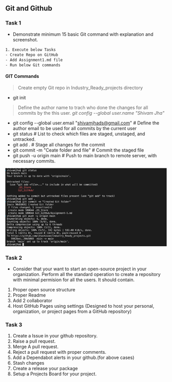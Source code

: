 ## Git and Github

### Task 1
- Demonstrate minimum 15 basic Git command with explanation and screenshot.
```git
1. Execute below Tasks 
- Create Repo on GitHub
- Add Assignment1.md file
- Run below Git commands 

```
#### GIT Commands

> Create empty Git repo in Industry_Ready_projects directory
* git init

> Define the author name to trach who done the changes for all commits by the this user.
   *git config --global user.name "Shivam Jha"*

   - git config --global user.email "shivamjhads@gmail.com" # Define the author email to be used for all commits by the current user
   - git status # List to check which files are staged, unstaged, and untracked.
   - git add .  # Stage all changes for the commit
   - git commit -m "Ceate folder and file"   # Commit the staged file
   - git push -u origin main  # Push to main branch to remote server, with necessary commits. 


![image](https://github.com/jhashivam/Industry_Ready_projects/blob/bb0536ff79a01c0e4d585fe8b9a1d8de434ccc21/Git_GitHub/git_01.png)

### Task 2 
- Consider that your want to start an open-source project in your organization. Perform all the standard operation to create a repository with minimal permision for all the users. It should contain.
1. Proper open source structure 
2. Proper Readme
3. Add 2 collaborator 
4. Host GitHub Pages using settings (Designed to host your personal, organization, or project pages from a GitHub repository)

### Task 3 
1. Create a Issue in your github repository.
2. Raise a pull request.
3. Merge A pull request.
4. Reject a pull request with proper comments.
5. Add a Dependabot alerts in your github.(for above cases)
6. Stash changes
7. Create a release your package
8. Setup a Projects Board for your project.